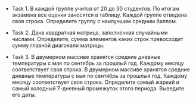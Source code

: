 ﻿* Task 1. В каждой группе учится от 20 до 30 студентов. По итогам экзамена все оценки
заносятся в таблицу. Каждой группе отведена своя строка. Определите группу с
наилучшим средним баллом.

* Task 2. Дана квадратная матрица, заполненная случайными числами. Определите,
сумма элементов каких строк превосходит сумму главной диагонали матрицы.

* Task 3. В двумерном массиве хранятся средние дневные температуры с мая по
сентябрь за прошлый год. Каждому месяцу соответствует своя строка.
В двумерном массиве хранятся средние дневные температуры с мая по сентябрь за
прошлый год. Каждому месяцу соответствует своя строка. Определите самый жаркий и самый холодный 7-дневный промежуток этого периода. Выведите его даты.